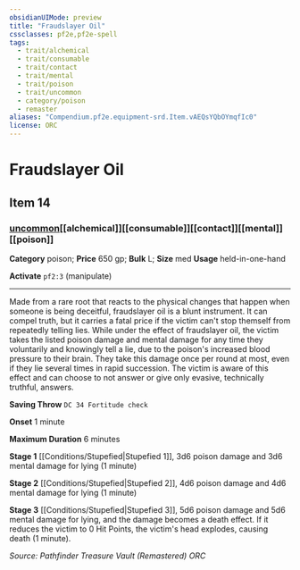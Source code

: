 ```yaml
---
obsidianUIMode: preview
title: "Fraudslayer Oil"
cssclasses: pf2e,pf2e-spell
tags:
  - trait/alchemical
  - trait/consumable
  - trait/contact
  - trait/mental
  - trait/poison
  - trait/uncommon
  - category/poison
  - remaster
aliases: "Compendium.pf2e.equipment-srd.Item.vAEQsYQbOYmqfIc0"
license: ORC
---
```

# Fraudslayer Oil
## Item 14
### [uncommon](uncommon "Uncommon Rarity Trait")[[alchemical]][[consumable]][[contact]][[mental]][[poison]]

**Category** poison; 
**Price** 650 gp; 
**Bulk** L; **Size** med
**Usage** held-in-one-hand

**Activate** `pf2:3` (manipulate)

* * *

Made from a rare root that reacts to the physical changes that happen when someone is being deceitful, fraudslayer oil is a blunt instrument. It can compel truth, but it carries a fatal price if the victim can't stop themself from repeatedly telling lies. While under the effect of fraudslayer oil, the victim takes the listed poison damage and mental damage for any time they voluntarily and knowingly tell a lie, due to the poison's increased blood pressure to their brain. They take this damage once per round at most, even if they lie several times in rapid succession. The victim is aware of this effect and can choose to not answer or give only evasive, technically truthful, answers.

**Saving Throw** `DC 34 Fortitude check`

**Onset** 1 minute

**Maximum Duration** 6 minutes

**Stage 1** [[Conditions/Stupefied|Stupefied 1]], 3d6 poison damage and 3d6 mental damage for lying (1 minute)

**Stage 2** [[Conditions/Stupefied|Stupefied 2]], 4d6 poison damage and 4d6 mental damage for lying (1 minute)

**Stage 3** [[Conditions/Stupefied|Stupefied 3]], 5d6 poison damage and 5d6 mental damage for lying, and the damage becomes a death effect. If it reduces the victim to 0 Hit Points, the victim's head explodes, causing death (1 minute).

*Source: Pathfinder Treasure Vault (Remastered)*
*ORC*